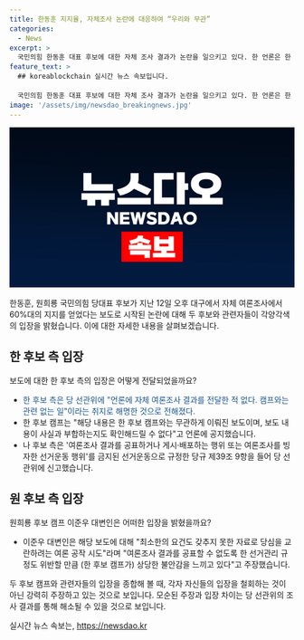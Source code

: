 ```yaml
---
title: 한동훈 지지율, 자체조사 논란에 대응하여 “우리와 무관”
categories:
  - News
excerpt: >
  국민의힘 한동훈 대표 후보에 대한 자체 조사 결과가 논란을 일으키고 있다. 한 언론은 한 후보 캠프가 60%대의 지지를 얻었다고 보도했으나, 이에 대해 경쟁 후보들은 반발하고 있다. 한 후보 측은 언론에 자체 여론조사 결과를 전달한 적이 없다고 밝히며, 해당 보도를 무관하다고 주장하고 있다. 그러나 경쟁자들은 이를 의심하고 있으며, 당 선관위는 해당 보도에 대해 조사 중이지만 제재 방법이 마땅치 않다고 밝혔다. 한 후보 캠프에 대한 페널티 검토가 진행 중이라고 한다.
feature_text: >
  ## koreablockchain 실시간 뉴스 속보입니다.

  국민의힘 한동훈 대표 후보에 대한 자체 조사 결과가 논란을 일으키고 있다. 한 언론은 한 후보 캠프가 60%대의 지지를 얻었다고 보도했으나, 이에 대해 경쟁 후보들은 반발하고 있다. 한 후보 측은 언론에 자체 여론조사 결과를 전달한 적이 없다고 밝히며, 해당 보도를 무관하다고 주장하고 있다. 그러나 경쟁자들은 이를 의심하고 있으며, 당 선관위는 해당 보도에 대해 조사 중이지만 제재 방법이 마땅치 않다고 밝혔다. 한 후보 캠프에 대한 페널티 검토가 진행 중이라고 한다.
image: '/assets/img/newsdao_breakingnews.jpg'
---
```


<p><img src="/assets/img/newsdao_breakingnews.jpg" alt="koreablockchain 속보" /></p>

<p>한동훈, 원희룡 국민의힘 당대표 후보가 지난 12일 오후 대구에서 자체 여론조사에서 60%대의 지지를 얻었다는 보도로 시작된 논란에 대해 두 후보와 관련자들이 각양각색의 입장을 밝혔습니다. 이에 대한 자세한 내용을 살펴보겠습니다. </p>

<h2 data-ke-size="size26">한 후보 측 입장</h2>

<p>보도에 대한 한 후보 측의 입장은 어떻게 전달되었을까요?</p>

<ul>
  <li><span style="color: #1a5490;">한 후보 측은 당 선관위에 "언론에 자체 여론조사 결과를 전달한 적 없다. 캠프와는 관련 없는 일"이라는 취지로 해명한 것으로 전해졌다.</span></li>
  <li>한 후보 캠프는 "해당 내용은 한 후보 캠프와는 무관하게 이뤄진 보도이며, 보도 내용이 사실과 부합하는지도 확인해드릴 수 없다"고 언론에 공지했습니다.</li>
  <li>나 후보 측은 '여론조사 결과를 공표하거나 게시·배포하는 행위 또는 여론조사를 빙자한 선거운동 행위'를 금지된 선거운동으로 규정한 당규 제39조 9항을 들어 당 선관위에 신고했습니다.</li>
</ul>

<h2 data-ke-size="size26">원 후보 측 입장</h2>

<p>원희룡 후보 캠프 이준우 대변인은 어떠한 입장을 밝혔을까요?</p>

<ul>
  <li>이준우 대변인은 해당 보도에 대해 "최소한의 요건도 갖추지 못한 자료로 당심을 교란하려는 여론 공작 시도"라며 "여론조사 결과를 공표할 수 없도록 한 선거관리 규정도 위반할 만큼 (한 후보 캠프가) 상당한 불안감을 느끼고 있다"고 주장했습니다.</li>
</ul>

<p>두 후보 캠프와 관련자들의 입장을 종합해 볼 때, 각자 자신들의 입장을 철회하는 것이 아닌 강력히 주장하고 있는 것으로 보입니다. 모순된 주장과 입장 차이는 당 선관위의 조사 결과를 통해 해소될 수 있을 것으로 보입니다.</p>
실시간 뉴스 속보는, <a href="https://newsdao.kr" rel="dofollow">https://newsdao.kr</a>


